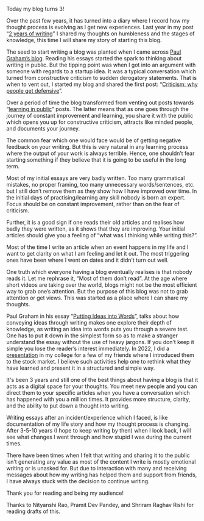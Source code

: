 Today my blog turns 3! 

Over the past few years, it has turned into a diary where I record how my thought process is evolving as I get new experiences. Last year in my post “[2 years of writing](https://arjunbadola.blog/2-years-of-writing/)” I shared my thoughts on humbleness and the stages of knowledge, this time I will share my story of starting this blog.

The seed to start writing a blog was planted when I came across [Paul Graham’s blog](http://www.paulgraham.com/articles.html). Reading his essays started the spark to thinking about writing in public. But the tipping point was when I got into an argument with someone with regards to a startup idea. It was a typical conversation which turned from constructive criticism to sudden derogatory statements. That is when to vent out, I started my blog and shared the first post: “[Criticism: why people get defensive](https://arjunbadola.blog/Criticism-Why-People-Get-Defensive/)”.

Over a period of time the blog transformed from venting out posts towards “[learning in public](https://arjunbadola.blog/How-Do-I-Start-Writing-Online/)” posts. The latter means that as one goes through the journey of constant improvement and learning, you share it with the public which opens you up for constructive criticism, attracts like minded people, and documents your journey.

The common fear which one would face would be of getting negative feedback on your writing. But this is very natural in any learning process where the output of your work is always terrible. Hence, one shouldn’t fear starting something if they believe that it is going to be useful in the long term.

Most of my initial essays are very badly written. Too many grammatical mistakes, no proper framing, too many unnecessary words/sentences, etc. but I still don’t remove them as they show how I have improved over time. In the initial days of practising/learning any skill nobody is born an expert. Focus should be on constant improvement, rather than on the fear of criticism.

Further, it is a good sign if one reads their old articles and realises how badly they were written, as it shows that they are improving. Your initial articles should give you a feeling of “what was I thinking while writing this?”.

Most of the time I write an article when an event happens in my life and I want to get clarity on what I am feeling and let it out. The most triggering ones have been where I went on dates and it didn’t turn out well.

One truth which everyone having a blog eventually realises is that nobody reads it. Let me rephrase it, “Most of them don’t read”. At the age where short videos are taking over the world, blogs might not be the most efficient way to grab one’s attention. But the purpose of this blog was not to grab attention or get views. This was started as a place where I can share my thoughts. 

Paul Graham in his essay “[Putting Ideas into Words](http://www.paulgraham.com/words.html)”, talks about how conveying ideas through writing makes one explore their depth of knowledge, as writing an idea into words puts you through a severe test. One has to put it down in the simplest form so as to make a stranger understand the essay without the use of heavy jargons. If you don’t keep it simple you lose the reader’s interest immediately. In 2022, I did a [presentation](https://arjunbadola.blog/PPT-Introduction-to-Stock-Market/) in my college for a few of my friends where I introduced them to the stock market. I believe such activities help one to rethink what they have learned and present it in a structured and simple way.

It's been 3 years and still one of the best things about having a blog is that it acts as a digital space for your thoughts. You meet new people and you can direct them to your specific articles when you have a conversation which has happened with you a million times. It provides more structure, clarity, and the ability to put down a thought into writing.

Writing essays after an incident/experience which I faced, is like documentation of my life story and how my thought process is changing. After 3-5-10 years (I hope to keep writing by then) when I look back, I will see what changes I went through and how stupid I was during the current times.

There have been times when I felt that writing and sharing it to the public isn’t generating any value as most of the content I write is mostly emotional writing or is unasked for. But due to interaction with many and receiving messages about how my writing has helped them and support from friends, I have always stuck with the decision to continue writing.

Thank you for reading and being my audience! 



Thanks to Nityanshi Rao, Pramit Dev Pandey, and Shriram Raghav Rishi for reading drafts of this.
